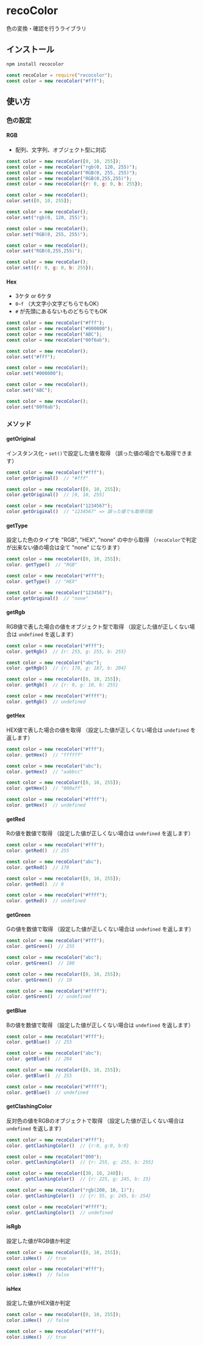 # recoColor

色の変換・確認を行うライブラリ

## インストール

```bash
npm install recocolor
```

```javascript
const recoColor = require("recocolor");
const color = new recoColor("#fff");
```

## 使い方

### 色の設定

#### RGB

- 配列、文字列、オブジェクト型に対応

```javascript
const color = new recoColor([0, 10, 255]);
const color = new recoColor("rgb(0, 120, 255)");
const color = new recoColor("RGB(0, 255, 255)");
const color = new recoColor("RGB(0,255,255)");
const color = new recoColor({r: 0, g: 0, b: 255});

const color = new recoColor();
color.set([0, 10, 255]);

const color = new recoColor();
color.set("rgb(0, 120, 255)");

const color = new recoColor();
color.set("RGB(0, 255, 255)");

const color = new recoColor();
color.set("RGB(0,255,255)");

const color = new recoColor();
color.set({r: 0, g: 0, b: 255});
```


#### Hex

- 3ケタ or 6ケタ
- `0~f` （大文字小文字どちらでもOK）
- `#` が先頭にあるないものどちらでもOK

```javascript
const color = new recoColor("#fff");
const color = new recoColor("#000000");
const color = new recoColor("ABC");
const color = new recoColor("00f0ab");

const color = new recoColor();
color.set("#fff");

const color = new recoColor();
color.set("#000000");

const color = new recoColor();
color.set("ABC");

const color = new recoColor();
color.set("00f0ab");
```


### メソッド

#### getOriginal

インスタンス化・`set()`で設定した値を取得
（誤った値の場合でも取得できます）

```javascript
const color = new recoColor("#fff");
color.getOriginal()  // "#fff"

const color = new recoColor([0, 10, 255]);
color.getOriginal()  // [0, 10, 255]

const color = new recoColor("1234567");
color.getOriginal()  // "1234567" => 誤った値でも取得可能 
```

#### getType

設定した色のタイプを "RGB", "HEX", "none" の中から取得
（`recoColor`で判定が出来ない値の場合は全て "none" になります）

```javascript
const color = new recoColor([0, 10, 255]);
color. getType()  // "RGB"

const color = new recoColor("#fff");
color. getType()  // "HEX"

const color = new recoColor("1234567");
color.getOriginal()  // "none"
```

#### getRgb

RGB値で表した場合の値をオブジェクト型で取得
（設定した値が正しくない場合は `undefined` を返します）

```javascript
const color = new recoColor("#fff");
color. getRgb()  // {r: 255, g: 255, b: 255}

const color = new recoColor("abc");
color. getRgb()  // {r: 170, g: 187, b: 204}

const color = new recoColor([0, 10, 255]);
color. getRgb()  // {r: 0, g: 10, b: 255}

const color = new recoColor("#ffff");
color. getRgb()  // undefined
```

#### getHex

HEX値で表した場合の値を取得
（設定した値が正しくない場合は `undefined` を返します）

```javascript
const color = new recoColor("#fff");
color. getHex()  // "ffffff"

const color = new recoColor("abc");
color. getHex()  // "aabbcc"

const color = new recoColor([0, 10, 255]);
color. getHex()  // "000aff"

const color = new recoColor("#ffff");
color. getHex()  // undefined
```

#### getRed

Rの値を数値で取得
（設定した値が正しくない場合は `undefined` を返します）

```javascript
const color = new recoColor("#fff");
color. getRed()  // 255

const color = new recoColor("abc");
color. getRed()  // 170

const color = new recoColor([0, 10, 255]);
color. getRed()  // 0

const color = new recoColor("#ffff");
color. getRed()  // undefined
```


#### getGreen

Gの値を数値で取得
（設定した値が正しくない場合は `undefined` を返します）

```javascript
const color = new recoColor("#fff");
color. getGreen()  // 255

const color = new recoColor("abc");
color. getGreen()  // 180

const color = new recoColor([0, 10, 255]);
color. getGreen()  // 10

const color = new recoColor("#ffff");
color. getGreen()  // undefined
```


#### getBlue

Bの値を数値で取得
（設定した値が正しくない場合は `undefined` を返します）

```javascript
const color = new recoColor("#fff");
color. getBlue()  // 255

const color = new recoColor("abc");
color. getBlue()  // 204

const color = new recoColor([0, 10, 255]);
color. getBlue()  // 255

const color = new recoColor("#ffff");
color. getBlue()  // undefined
```


#### getClashingColor

反対色の値をRGBのオブジェクトで取得
（設定した値が正しくない場合は `undefined` を返します）

```javascript
const color = new recoColor("#fff");
color. getClashingColor()  // {r:0, g:0, b:0}

const color = new recoColor("000");
color. getClashingColor()  // {r: 255, g: 255, b: 255}

const color = new recoColor([30, 10, 240]);
color. getClashingColor()  // {r: 225, g: 245, b: 15}

const color = new recoColor("rgb(200, 10, 1)");
color. getClashingColor()  // {r: 55, g: 245, b: 254}

const color = new recoColor("#ffff");
color. getClashingColor()  // undefined
```

#### isRgb

設定した値がRGB値か判定

```javascript
const color = new recoColor([0, 10, 255]);
color.isHex()  // true

const color = new recoColor("#fff");
color.isHex()  // false
```


#### isHex

設定した値がHEX値か判定

```javascript
const color = new recoColor([0, 10, 255]);
color.isHex()  // false

const color = new recoColor("#fff");
color.isHex()  // true
```
